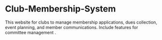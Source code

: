 # Club-Membership-System
This website for clubs to manage membership applications, dues collection, event planning, and member communications. Include features for committee management .
